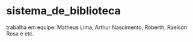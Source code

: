 # sistema_de_biblioteca 
trabalha em equipe: Matheus Lima, Arthur Nascimento, Roberth, Raelson Rosa e etc.
